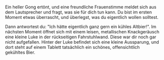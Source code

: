 Ein heller Gong ertönt, und eine freundliche Frauenstimme meldet sich aus dem Lautsprecher und fragt, was sie 
für dich tun kann. Du bist im ersten Moment etwas überrascht, und überlegst, was du eigentlich wollen solltest. 

Dann antwortest du: "Ich hätte eigentlich ganz gern ein kühles Altbier!".
Im nächsten Moment öffnet sich mit einem leisen, metallischen Knackgeräusch eine kleine Luke in der rückseitigen 
Fahrstuhlwand. Diese war dir noch gar nicht aufgefallen. Hinter der Luke befindet sich eine kleine Aussparung, 
und dort steht auf einem Tablett tatsächlich ein schönes, offensichtlich gekühltes Bier.
